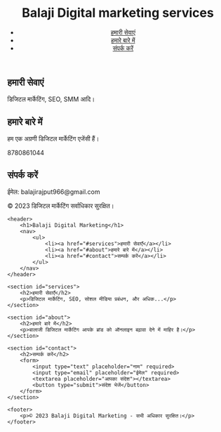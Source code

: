<!DOCTYPE html>
<html lang="en">
<head>
    <meta charset="UTF-8">
    <meta name="viewport" content="width=device-width, initial-scale=1.0">
  </Balaji digital marketing>
    <link rel="stylesheet" href="style.css">
</head>
<body>
    <header>
        <h1>Balaji Digital marketing services </h1>
        <nav>
            <ul>
                <li><a href="#services">हमारी सेवाएं</a></li>
                <li><a href="#about">हमारे बारे में</a></li>
                <li><a href="#contact">संपर्क करें</a></li>
            </ul>
        </nav>
    </header>
    <main>
        <section id="services">
            <h2>हमारी सेवाएं</h2>
            <p>डिजिटल मार्केटिंग, SEO, SMM आदि।</p>
        </section>
        <section id="about">
            <h2>हमारे बारे में</h2>
            <p>हम एक अग्रणी डिजिटल मार्केटिंग एजेंसी हैं।</p>
        </section>
        <section id="contact">8780861044
            <h2>संपर्क करें</h2>
            <p>ईमेल: balajirajput966@gmail.com</p>
        </section>
    </main>
    <footer>
        <p>&copy; 2023 डिजिटल मार्केटिंग सर्वाधिकार सुरक्षित।</p>
    </footer>
<!DOCTYPE html>
<html lang="en">
<head>
    <meta charset="UTF-8">
    <meta name="viewport" content="width=device-width, initial-scale=1.0">
    <title>Balaji Digital Marketing</title>
    <link rel="stylesheet" href="styles.css"> </head>
<body>

    <header>
        <h1>Balaji Digital Marketing</h1>
        <nav>
            <ul>
                <li><a href="#services">हमारी सेवाएँ</a></li>
                <li><a href="#about">हमारे बारे में</a></li>
                <li><a href="#contact">सम्पर्क करें</a></li>
            </ul>
        </nav>
    </header>

    <section id="services">
        <h2>हमारी सेवाएँ</h2>
        <p>डिजिटल मार्केटिंग, SEO, सोशल मीडिया प्रबंधन, और अधिक...</p>
    </section>

    <section id="about">
        <h2>हमारे बारे में</h2>
        <p>बालाजी डिजिटल मार्केटिंग आपके ब्रांड को ऑनलाइन बढ़ावा देने में माहिर है।</p>
    </section>

    <section id="contact">
        <h2>सम्पर्क करें</h2>
        <form>
            <input type="text" placeholder="नाम" required>
            <input type="email" placeholder="ईमेल" required>
            <textarea placeholder="आपका संदेश"></textarea>
            <button type="submit">संदेश भेजें</button>
        </form>
    </section>

    <footer>
        <p>© 2023 Balaji Digital Marketing - सभी अधिकार सुरक्षित।</p>
    </footer>

</body>
</html>
